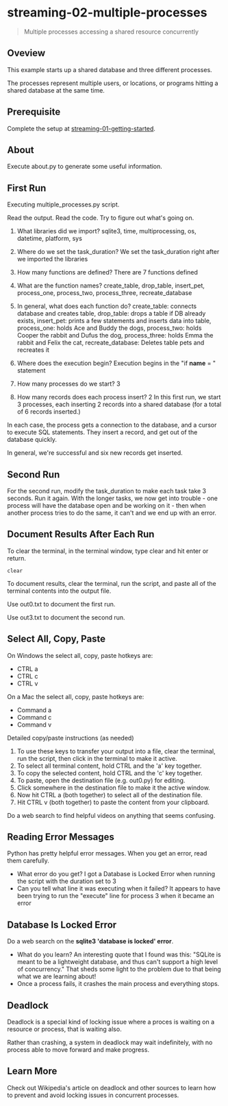 # streaming-02-multiple-processes

> Multiple processes accessing a shared resource concurrently

## Oveview

This example starts up a shared database and three different processes.

The processes represent multiple users, or locations, or programs 
hitting a shared database at the same time. 

## Prerequisite

Complete the setup at [streaming-01-getting-started](https://github.com/denisecase/streaming-01-getting-started).

## About

Execute about.py to generate some useful information.

## First Run

Executing multiple_processes.py script.

Read the output. Read the code. 
Try to figure out what's going on. 

1. What libraries did we import?
   sqlite3,
   time,
   multiprocessing,
   os,
   datetime,
   platform,
   sys
1. Where do we set the task_duration?
    We set the task_duration right after we imported the libraries
1. How many functions are defined? 
    There are 7 functions defined
1. What are the function names? 
    create_table,
    drop_table,
    insert_pet,
    process_one,
    process_two,
    process_three,
    recreate_database
1. In general, what does each function do? 
    create_table: connects database and creates table,
    drop_table: drops a table if DB already exists,
    insert_pet: prints a few statements and inserts data into table,
    process_one: holds Ace and Buddy the dogs,
    process_two: holds Cooper the rabbit and Dufus the dog,
    process_three: holds Emma the rabbit and Felix the cat,
    recreate_database: Deletes table pets and recreates it

1. Where does the execution begin?
    Execution begins in the "if __name__ = " statement 
1. How many processes do we start?
    3
1. How many records does each process insert?
    2
In this first run, we start 3 processes, 
each inserting 2 records into a shared database 
(for a total of 6 records inserted.)

In each case, the process gets a connection to the database, 
and a cursor to execute SQL statements.
They insert a record, and get out of the database quickly.

In general, we're successful and six new records get inserted. 

## Second Run

For the second run, modify the task_duration to make each task take 3 seconds. Run it again. 
With the longer tasks, we now get into trouble - 
one process will have the database open and be working on it - 
then when another process tries to do the same, it can't and 
we end up with an error. 

## Document Results After Each Run

To clear the terminal, in the terminal window, type clear and hit enter or return. 

`clear`

To document results, clear the terminal, run the script, and paste all of the terminal contents into the output file.

Use out0.txt to document the first run. 

Use out3.txt to document the second run.

## Select All, Copy, Paste

On Windows the select all, copy, paste hotkeys are:

- CTRL a 
- CTRL c 
- CTRL v 

On a Mac the select all, copy, paste hotkeys are:

- Command a
- Command c
- Command v

Detailed copy/paste instructions (as needed)

1. To use these keys to transfer your output into a file, 
clear the terminal, run the script, then click in the terminal to make it active.
1. To select all terminal content, hold CTRL and the 'a' key together. 
1. To copy the selected content, hold CTRL and the 'c' key together. 
1. To paste, open the destination file (e.g. out0.py) for editing.
1. Click somewhere in the destination file to make it the active window.
1. Now hit CTRL a (both together) to select all of the destination file.
1. Hit CTRL v (both together) to paste the content from your clipboard.

Do a web search to find helpful videos on anything that seems confusing. 

## Reading Error Messages

Python has pretty helpful error messages. 
When you get an error, read them carefully. 

- What error do you get?
    I got a Database is Locked Error when running the script with the duration set to 3
- Can you tell what line it was executing when it failed?
    It appears to have been trying to run the "execute" line for process 3 when it became an error


## Database Is Locked Error

Do a web search on the **sqlite3 'database is locked' error**.

- What do you learn?
    An interesting quote that I found was this: "SQLite is meant to be a lightweight database, and thus can't support a high level of concurrency."
    That sheds some light to the problem due to that being what we are learning about!
- Once a process fails, it crashes the main process and everything stops. 

## Deadlock

Deadlock is a special kind of locking issue where a proces 
is waiting on a resource or process, that is waiting also. 

Rather than crashing, a system in deadlock may wait indefinitely, 
with no process able to move forward and make progress.

## Learn More

Check out Wikipedia's article on deadlock and other sources to learn how to prevent and avoid locking issues in concurrent processes. 
